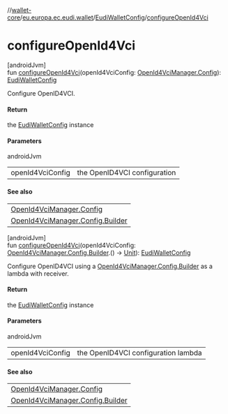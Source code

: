 //[wallet-core](../../../index.md)/[eu.europa.ec.eudi.wallet](../index.md)/[EudiWalletConfig](index.md)/[configureOpenId4Vci](configure-open-id4-vci.md)

# configureOpenId4Vci

[androidJvm]\
fun [configureOpenId4Vci](configure-open-id4-vci.md)(openId4VciConfig: [OpenId4VciManager.Config](../../eu.europa.ec.eudi.wallet.issue.openid4vci/-open-id4-vci-manager/-config/index.md)): [EudiWalletConfig](index.md)

Configure OpenID4VCI.

#### Return

the [EudiWalletConfig](index.md) instance

#### Parameters

androidJvm

| | |
|---|---|
| openId4VciConfig | the OpenID4VCI configuration |

#### See also

| |
|---|
| [OpenId4VciManager.Config](../../eu.europa.ec.eudi.wallet.issue.openid4vci/-open-id4-vci-manager/-config/index.md) |
| [OpenId4VciManager.Config.Builder](../../eu.europa.ec.eudi.wallet.issue.openid4vci/-open-id4-vci-manager/-config/-builder/index.md) |

[androidJvm]\
fun [configureOpenId4Vci](configure-open-id4-vci.md)(openId4VciConfig: [OpenId4VciManager.Config.Builder](../../eu.europa.ec.eudi.wallet.issue.openid4vci/-open-id4-vci-manager/-config/-builder/index.md).() -&gt; [Unit](https://kotlinlang.org/api/latest/jvm/stdlib/kotlin-stdlib/kotlin/-unit/index.html)): [EudiWalletConfig](index.md)

Configure OpenID4VCI using a [OpenId4VciManager.Config.Builder](../../eu.europa.ec.eudi.wallet.issue.openid4vci/-open-id4-vci-manager/-config/-builder/index.md) as a lambda with receiver.

#### Return

the [EudiWalletConfig](index.md) instance

#### Parameters

androidJvm

| | |
|---|---|
| openId4VciConfig | the OpenID4VCI configuration lambda |

#### See also

| |
|---|
| [OpenId4VciManager.Config](../../eu.europa.ec.eudi.wallet.issue.openid4vci/-open-id4-vci-manager/-config/index.md) |
| [OpenId4VciManager.Config.Builder](../../eu.europa.ec.eudi.wallet.issue.openid4vci/-open-id4-vci-manager/-config/-builder/index.md) |

